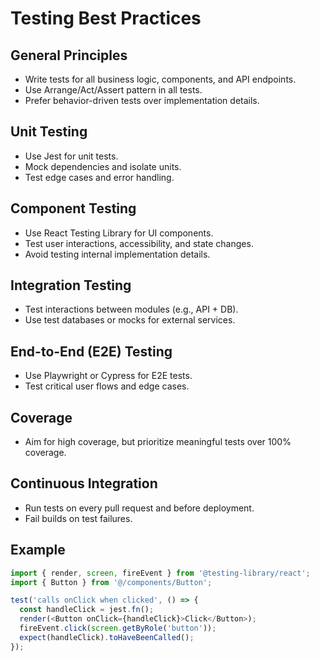 # Testing Best Practices

## General Principles

- Write tests for all business logic, components, and API endpoints.
- Use Arrange/Act/Assert pattern in all tests.
- Prefer behavior-driven tests over implementation details.

## Unit Testing

- Use Jest for unit tests.
- Mock dependencies and isolate units.
- Test edge cases and error handling.

## Component Testing

- Use React Testing Library for UI components.
- Test user interactions, accessibility, and state changes.
- Avoid testing internal implementation details.

## Integration Testing

- Test interactions between modules (e.g., API + DB).
- Use test databases or mocks for external services.

## End-to-End (E2E) Testing

- Use Playwright or Cypress for E2E tests.
- Test critical user flows and edge cases.

## Coverage

- Aim for high coverage, but prioritize meaningful tests over 100% coverage.

## Continuous Integration

- Run tests on every pull request and before deployment.
- Fail builds on test failures.

## Example

```ts
import { render, screen, fireEvent } from '@testing-library/react';
import { Button } from '@/components/Button';

test('calls onClick when clicked', () => {
  const handleClick = jest.fn();
  render(<Button onClick={handleClick}>Click</Button>);
  fireEvent.click(screen.getByRole('button'));
  expect(handleClick).toHaveBeenCalled();
});
```

